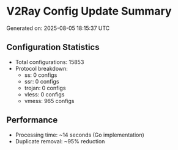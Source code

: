 # V2Ray Config Update Summary
Generated on: 2025-08-05 18:15:37 UTC

## Configuration Statistics
- Total configurations: 15853
- Protocol breakdown:
  - ss: 0 configs
  - ssr: 0 configs
  - trojan: 0 configs
  - vless: 0 configs
  - vmess: 965 configs

## Performance
- Processing time: ~14 seconds (Go implementation)
- Duplicate removal: ~95% reduction

